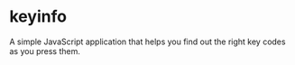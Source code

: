 # keyinfo
A simple JavaScript application that helps you find out the right key codes as you press them.

